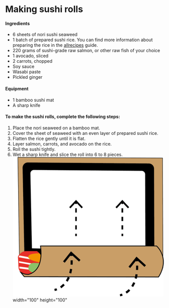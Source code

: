 # Making sushi rolls

#### Ingredients
* 6 sheets of nori sushi seaweed
* 1 batch of prepared sushi rice. You can find more information about preparing the rice in the [allrecipes](https://www.allrecipes.com/recipe/99211/perfect-sushi-rice/) guide.
* 220 grams of sushi-grade raw salmon, or other raw fish of your choice
* 1 avocado, sliced
* 2 carrots, chopped
* Soy sauce
* Wasabi paste
* Pickled ginger

#### Equipment
* 1 bamboo sushi mat
* A sharp knife

#### To make the sushi rolls, complete the following steps:

1. Place the nori seaweed on a bamboo mat.
2. Cover the sheet of seaweed with an even layer of prepared sushi rice.
3. Flatten the rice gently until it is flat.
4. Layer salmon, carrots, and avocado on the rice.
5. Roll the sushi tightly. 
6. Wet a sharp knife and slice the roll into 6 to 8 pieces.
![](Figure1.png) width="100" height="100"
